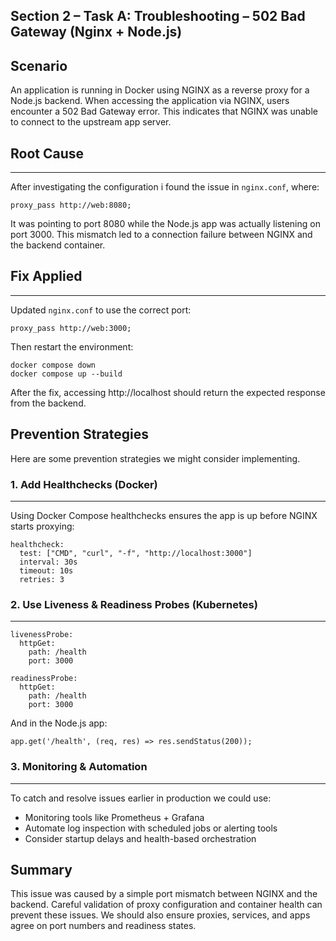 Section 2 – Task A: Troubleshooting – 502 Bad Gateway (Nginx + Node.js)
----------------------------------------------------------------------

## Scenario

An application is running in Docker using NGINX as a reverse proxy for a Node.js backend.
When accessing the application via NGINX, users encounter a 502 Bad Gateway error.
This indicates that NGINX was unable to connect to the upstream app server.

## Root Cause
----------
After investigating the configuration i found the issue in `nginx.conf`, where:

    proxy_pass http://web:8080;

It was pointing to port 8080 while the Node.js app was actually listening on port 3000.
This mismatch led to a connection failure between NGINX and the backend container.

## Fix Applied
-----------
Updated `nginx.conf` to use the correct port:

    proxy_pass http://web:3000;

Then restart the environment:

    docker compose down
    docker compose up --build

After the fix, accessing http://localhost should return the expected response from the backend.


Prevention Strategies
---------------------
Here are some prevention strategies we might consider implementing.



### 1. Add Healthchecks (Docker)
----------------------------
Using Docker Compose healthchecks ensures the app is up before NGINX starts proxying:

    healthcheck:
      test: ["CMD", "curl", "-f", "http://localhost:3000"]
      interval: 30s
      timeout: 10s
      retries: 3

### 2. Use Liveness & Readiness Probes (Kubernetes)
-----------------------------------------------
    livenessProbe:
      httpGet:
        path: /health
        port: 3000

    readinessProbe:
      httpGet:
        path: /health
        port: 3000

And in the Node.js app:

    app.get('/health', (req, res) => res.sendStatus(200));

### 3. Monitoring & Automation
--------------------------
To catch and resolve issues earlier in production we could use:
- Monitoring tools like Prometheus + Grafana
- Automate log inspection with scheduled jobs or alerting tools
- Consider startup delays and health-based orchestration

Summary
-------
This issue was caused by a simple port mismatch between NGINX and the backend.
Careful validation of proxy configuration and container health can prevent these issues.
We should also ensure proxies, services, and apps agree on port numbers and readiness states.
